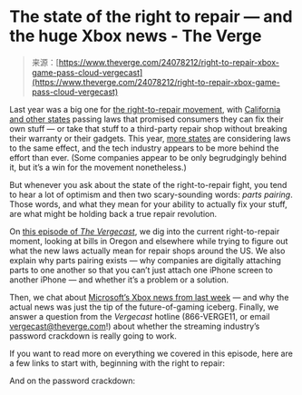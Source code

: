 <!--yml
category: 未分类
date: 2024-05-27 15:01:38
-->

# The state of the right to repair — and the huge Xbox news - The Verge

> 来源：[https://www.theverge.com/24078212/right-to-repair-xbox-game-pass-cloud-vergecast](https://www.theverge.com/24078212/right-to-repair-xbox-game-pass-cloud-vergecast)

Last year was a big one for [the right-to-repair movement](/2023/5/28/23738770/right-to-repair-updates-laws), with [California and other states](/23910066/right-to-repair-law-newsom-california-sb-244) passing laws that promised consumers they can fix their own stuff — or take that stuff to a third-party repair shop without breaking their warranty or their gadgets. This year, [more states](/2024/1/11/24034706/google-supports-oregons-right-to-repair-bill) are considering laws to the same effect, and the tech industry appears to be more behind the effort than ever. (Some companies appear to be only begrudgingly behind it, but it’s a win for the movement nonetheless.)

But whenever you ask about the state of the right-to-repair fight, you tend to hear a lot of optimism and then two scary-sounding words: *parts pairing*. Those words, and what they mean for your ability to actually fix your stuff, are what might be holding back a true repair revolution.

On [this episode of *The Vergecast*](https://pod.link/vergecast), we dig into the current right-to-repair moment, looking at bills in Oregon and elsewhere while trying to figure out what the new laws actually mean for repair shops around the US. We also explain why parts pairing exists — why companies are digitally attaching parts to one another so that you can’t just attach one iPhone screen to another iPhone — and whether it’s a problem or a solution.

Then, we chat about [Microsoft’s Xbox news from last week](/24073286/xbox-console-exclusivity-hardware-update-game-pass) — and why the actual news was just the tip of the future-of-gaming iceberg. Finally, we answer a question from the *Vergecast* hotline (866-VERGE11, or email vergecast@theverge.com!) about whether the streaming industry’s password crackdown is really going to work.

If you want to read more on everything we covered in this episode, here are a few links to start with, beginning with the right to repair:

And on the password crackdown: